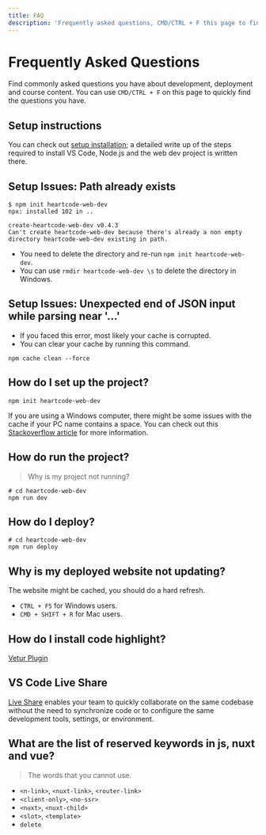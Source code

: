 ```yaml
---
title: FAQ
description: 'Frequently asked questions, CMD/CTRL + F this page to find answer to common problems.'
---
```


# Frequently Asked Questions

Find commonly asked questions you have about development, deployment and course content.
You can use `CMD/CTRL + F` on this page to quickly find the questions you have. 

## Setup instructions

You can check out [setup installation](/learn/setup-installation); a detailed write up of 
the steps required to install VS Code, Node.js and the web dev project is written there.

## Setup Issues: Path already exists

```shell
$ npm init heartcode-web-dev
npx: installed 102 in ..

create-heartcode-web-dev v0.4.3  
Can't create heartcode-web-dev because there's already a non empty directory heartcode-web-dev existing in path.
```

* You need to delete the directory and re-run `npm init heartcode-web-dev`.
* You can use `rmdir heartcode-web-dev \s` to delete the directory in Windows.

## Setup Issues: Unexpected end of JSON input while parsing near '...'

* If you faced this error, most likely your cache is corrupted.
* You can clear your cache by running this command.

```shell
npm cache clean --force
```

## How do I set up the project?
```shell
npm init heartcode-web-dev
```

If you are using a Windows computer, there might be some issues with the cache if your PC
name contains a space. You can check out this [Stackoverflow article](https://stackoverflow.com/questions/59405152)
for more information.

## How do run the project?

> Why is my project not running?

```shell
# cd heartcode-web-dev
npm run dev
```

## How do I deploy?
```shell
# cd heartcode-web-dev
npm run deploy
```

## Why is my deployed website not updating?

The website might be cached, you should do a hard refresh.

- `CTRL + F5` for Windows users.
- `CMD + SHIFT + R` for Mac users.


## How do I install code highlight?

[Vetur Plugin](https://marketplace.visualstudio.com/items?itemName=octref.vetur)

## VS Code Live Share

[Live Share](https://marketplace.visualstudio.com/items?itemName=MS-vsliveshare.vsliveshare)
enables your team to quickly collaborate on the same codebase without the need 
to synchronize code or to configure the same development tools, settings, or environment.

## What are the list of reserved keywords in js, nuxt and vue?

> The words that you cannot use.

- `<n-link>`, `<nuxt-link>`, `<router-link>`
- `<client-only>`, `<no-ssr>`
- `<nuxt>`, `<nuxt-child>`
- `<slot>`, `<template>`
- `delete`
